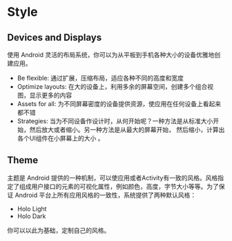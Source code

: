 # Style

## Devices and Displays

使用 Android 灵活的布局系统，你可以为从平板到手机各种大小的设备优雅地创建应用。

* Be flexible: 通过扩展，压缩布局，适应各种不同的高度和宽度
* Optimize layouts: 在大的设备上，利用多余的屏幕空间，创建多个组合视图，显示更多的内容
* Assets for all: 为不同屏幕密度的设备提供资源，使应用在任何设备上看起来都不错
* Strategies: 当为不同设备作设计时，从何开始呢？一种方法是从标准大小开始，然后放大或者缩小。另一种方法是从最大的屏幕开始，
然后缩小，计算出各个UI组件在小屏幕上的大小 。

## Theme

主题是 Android 提供的一种机制，可以使应用或者Activity有一致的风格。风格指定了组成用户接口的元素的可视化属性，例如颜色，高度，字节大小等等。为了保证 Android 平台上所有应用风格的一致性，系统提供了两种默认风格：

* Holo Light
* Holo Dark

你可以以此为基础，定制自己的风格。

